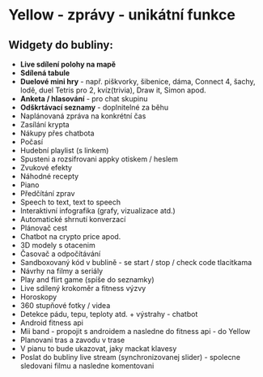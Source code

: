 # Yellow - zprávy - unikátní funkce

## Widgety do bubliny:

- **Live sdílení polohy na mapě**
- **Sdílená tabule**
- **Duelové mini hry** - např. piškvorky, šibenice, dáma, Connect 4, šachy, lodě, duel Tetris pro 2, kvíz(trivia), Draw it, Simon apod.
- **Anketa / hlasování** - pro chat skupinu
- **Odškrtávací seznamy** - doplnitelné za běhu
- Naplánovaná zpráva na konkrétní čas
- Zasílání krypta
- Nákupy přes chatbota
- Počasí
- Hudební playlist (s linkem)
- Spusteni a rozsifrovani appky otiskem / heslem
- Zvukové efekty
- Náhodné recepty
- Piano
- Předčítání zprav
- Speech to text, text to speech
- Interaktivní infografika (grafy, vizualizace atd.)
- Automatické shrnutí konverzací
- Plánovač cest
- Chatbot na crypto price apod.
- 3D modely s otacenim
- Časovač a odpočítávání
- Sandboxovaný kód v bublině - se start / stop / check code tlacitkama
- Návrhy na filmy a seriály
- Play and flirt game (spíše do seznamky)
- Live sdílený krokoměr a fitness výzvy
- Horoskopy
- 360 stupňové fotky / videa
- Detekce pádu, tepu, teploty atd. + výstrahy - chatbot
- Android fitness api
- Mii band - propojit s androidem a nasledne do fitness api - do Yellow
- Planovani tras a zavodu v trase
- V pianu to bude ukazovat, jaky mackat klavesy
- Poslat do bubliny live stream (synchronizovanej slider) - spolecne sledovani filmu a nasledne komentovani
